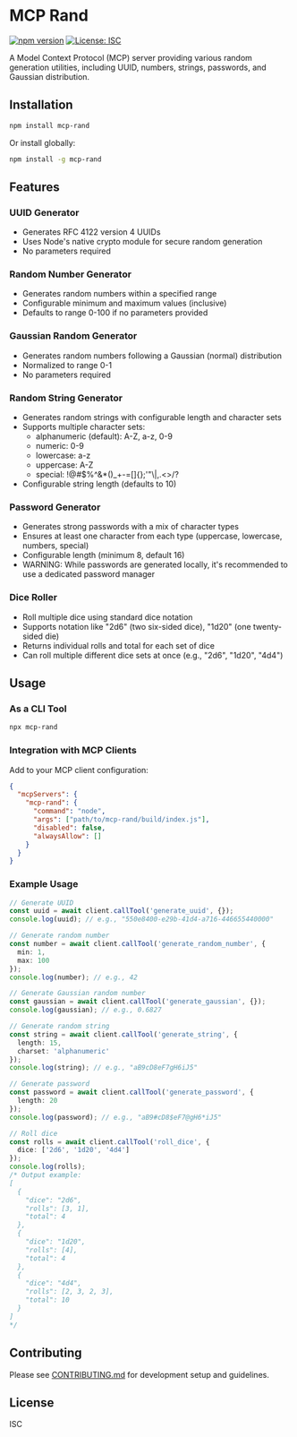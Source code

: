 # MCP Rand

[![npm version](https://badge.fury.io/js/mcp-rand.svg)](https://www.npmjs.com/package/mcp-rand)
[![License: ISC](https://img.shields.io/badge/License-ISC-blue.svg)](https://opensource.org/licenses/ISC)

A Model Context Protocol (MCP) server providing various random generation utilities, including UUID, numbers, strings, passwords, and Gaussian distribution.

## Installation

```bash
npm install mcp-rand
```

Or install globally:

```bash
npm install -g mcp-rand
```

## Features

### UUID Generator
- Generates RFC 4122 version 4 UUIDs
- Uses Node's native crypto module for secure random generation
- No parameters required

### Random Number Generator
- Generates random numbers within a specified range
- Configurable minimum and maximum values (inclusive)
- Defaults to range 0-100 if no parameters provided

### Gaussian Random Generator
- Generates random numbers following a Gaussian (normal) distribution
- Normalized to range 0-1
- No parameters required

### Random String Generator
- Generates random strings with configurable length and character sets
- Supports multiple character sets:
  * alphanumeric (default): A-Z, a-z, 0-9
  * numeric: 0-9
  * lowercase: a-z
  * uppercase: A-Z
  * special: !@#$%^&*()_+-=[]{};\'"\\|,.<>/?
- Configurable string length (defaults to 10)

### Password Generator
- Generates strong passwords with a mix of character types
- Ensures at least one character from each type (uppercase, lowercase, numbers, special)
- Configurable length (minimum 8, default 16)
- WARNING: While passwords are generated locally, it's recommended to use a dedicated password manager

### Dice Roller
- Roll multiple dice using standard dice notation
- Supports notation like "2d6" (two six-sided dice), "1d20" (one twenty-sided die)
- Returns individual rolls and total for each set of dice
- Can roll multiple different dice sets at once (e.g., "2d6", "1d20", "4d4")

## Usage

### As a CLI Tool

```bash
npx mcp-rand
```

### Integration with MCP Clients

Add to your MCP client configuration:

```json
{
  "mcpServers": {
    "mcp-rand": {
      "command": "node",
      "args": ["path/to/mcp-rand/build/index.js"],
      "disabled": false,
      "alwaysAllow": []
    }
  }
}
```

### Example Usage

```typescript
// Generate UUID
const uuid = await client.callTool('generate_uuid', {});
console.log(uuid); // e.g., "550e8400-e29b-41d4-a716-446655440000"

// Generate random number
const number = await client.callTool('generate_random_number', {
  min: 1,
  max: 100
});
console.log(number); // e.g., 42

// Generate Gaussian random number
const gaussian = await client.callTool('generate_gaussian', {});
console.log(gaussian); // e.g., 0.6827

// Generate random string
const string = await client.callTool('generate_string', {
  length: 15,
  charset: 'alphanumeric'
});
console.log(string); // e.g., "aB9cD8eF7gH6iJ5"

// Generate password
const password = await client.callTool('generate_password', {
  length: 20
});
console.log(password); // e.g., "aB9#cD8$eF7@gH6*iJ5"

// Roll dice
const rolls = await client.callTool('roll_dice', {
  dice: ['2d6', '1d20', '4d4']
});
console.log(rolls);
/* Output example:
[
  {
    "dice": "2d6",
    "rolls": [3, 1],
    "total": 4
  },
  {
    "dice": "1d20",
    "rolls": [4],
    "total": 4
  },
  {
    "dice": "4d4",
    "rolls": [2, 3, 2, 3],
    "total": 10
  }
]
*/
```

## Contributing

Please see [CONTRIBUTING.md](CONTRIBUTING.md) for development setup and guidelines.

## License

ISC